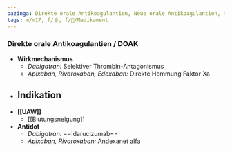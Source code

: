 ```yaml
---
bazinga: Direkte orale Antikoagulantien, Neue orale Antikoagulantien, NOAK, Dabigatran, Apixaban, Rivaroxaban, Edoxaban
tags: m/m17, f/🩸, f/💊/Medikament
---
```

### Direkte orale Antikoagulantien / DOAK
- **Wirkmechanismus**
	- *Dabigatran:* Selektiver Thrombin-Antagonismus
	- *Apixaban, Rivaroxaban, Edoxaban:* Direkte Hemmung Faktor Xa
- **Indikation**
	- 
- **[[UAW]]**
	- [[Blutungsneigung]]
- **Antidot**
	- *Dabigatran:* ==Idarucizumab==
	- *Apixaban, Rivaroxaban:* Andexanet alfa
